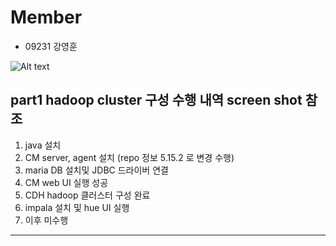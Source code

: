 # Member
<ul>
 <li> 09231 강영훈 </li>
</ul>

![Alt text](https://github.com/gogohs/skccBigData/blob/master/kangyounghun2.png)


## part1 hadoop cluster 구성 수행 내역 screen shot 참조
1. java 설치
2. CM server, agent 설치  (repo 정보 5.15.2 로 변경 수행)
3. maria DB 설치및 JDBC 드라이버 연결
4. CM web UI 실행 성공
5. CDH hadoop 클러스터 구성 완료
6. impala 설치 및 hue UI 실행
7. 이후 미수행
------